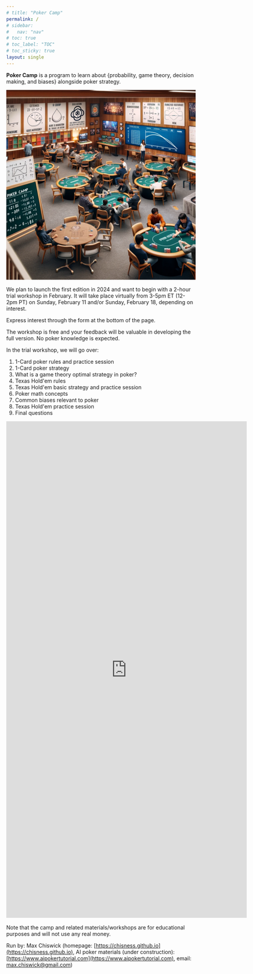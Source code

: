 ```yaml
---
# title: "Poker Camp"
permalink: /
# sidebar:
#   nav: "nav"
# toc: true
# toc_label: "TOC"
# toc_sticky: true
layout: single
---
```

**Poker Camp** is a program to learn about {probability, game theory, decision making, and biases} alongside poker strategy. 

![Poker Camp](./assets/pc.png)

We plan to launch the first edition in 2024 and want to begin with a 2-hour trial workshop in February. It will take place virtually from 3-5pm ET (12-2pm PT) on Sunday, February 11 and/or Sunday, February 18, depending on interest. 

Express interest through the form at the bottom of the page. 

The workshop is free and your feedback will be valuable in developing the full version. No poker knowledge is expected.

In the trial workshop, we will go over: 
1. 1-Card poker rules and practice session
3. 1-Card poker strategy
4. What is a game theory optimal strategy in poker?
5. Texas Hold'em rules
6. Texas Hold'em basic strategy and practice session
7. Poker math concepts
8. Common biases relevant to poker
9. Texas Hold'em practice session
10. Final questions

<iframe src="https://docs.google.com/forms/d/e/1FAIpQLSeHNy67Atz4ytwhbW8AsUcONtZ3F8TqWvpqlognYIWm9rmnFg/viewform?embedded=true" width="640" height="1319" frameborder="0" marginheight="0" marginwidth="0">Loading…</iframe>

Note that the camp and related materials/workshops are for educational purposes and will not use any real money. 

Run by: Max Chiswick (homepage: [https://chisness.github.io](https://chisness.github.io), AI poker materials (under construction): [https://www.aipokertutorial.com](https://www.aipokertutorial.com), email: [max.chiswick@gmail.com](mailto:max.chiswick@gmail.com))
